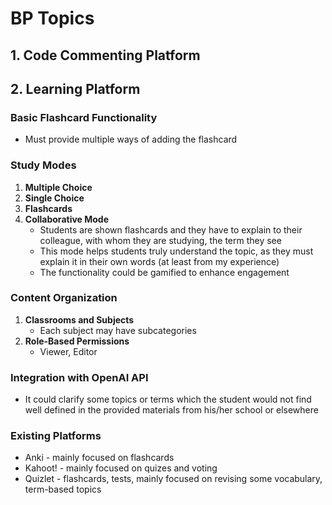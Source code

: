 # BP Topics

## 1. Code Commenting Platform

## 2. Learning Platform

### Basic Flashcard Functionality

-   Must provide multiple ways of adding the flashcard

### Study Modes

1. **Multiple Choice**
2. **Single Choice**
3. **Flashcards**
4. **Collaborative Mode**
    - Students are shown flashcards and they have to explain to their colleague, with whom they are studying, the term they see
    - This mode helps students truly understand the topic, as they must explain it in their own words (at least from my experience)
    - The functionality could be gamified to enhance engagement

### Content Organization

1. **Classrooms and Subjects**
    - Each subject may have subcategories
2. **Role-Based Permissions**
    - Viewer, Editor

### Integration with OpenAI API

-   It could clarify some topics or terms which the student would not find well defined in the provided materials from his/her school or elsewhere

### Existing Platforms

-   Anki - mainly focused on flashcards
-   Kahoot! - mainly focused on quizes and voting
-   Quizlet - flashcards, tests, mainly focused on revising some vocabulary, term-based topics
